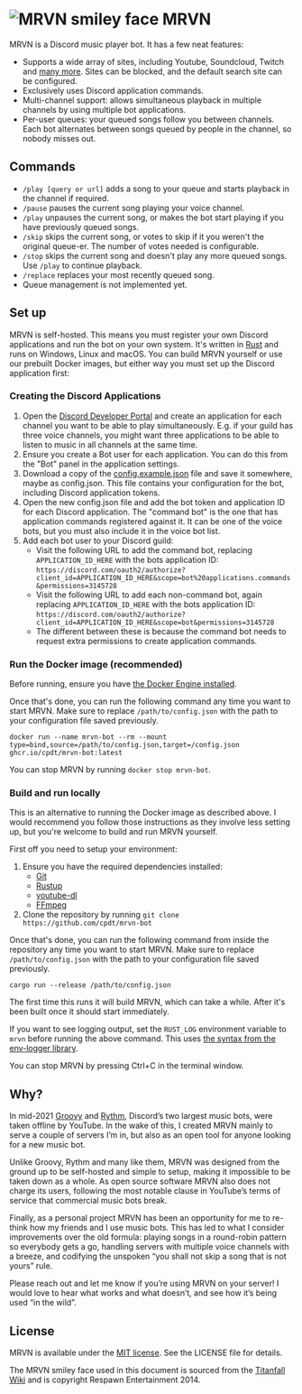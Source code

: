 # ![MRVN smiley face](mrvn.png) MRVN

MRVN is a Discord music player bot. It has a few neat features:

 - Supports a wide array of sites, including Youtube, Soundcloud, Twitch and
   [many more](https://ytdl-org.github.io/youtube-dl/supportedsites.html).
   Sites can be blocked, and the default search site can be configured.
 - Exclusively uses Discord application commands.
 - Multi-channel support: allows simultaneous playback in multiple channels by
   using multiple bot applications.
 - Per-user queues: your queued songs follow you between channels. Each bot
   alternates between songs queued by people in the channel, so nobody misses
   out.

## Commands

 - `/play [query or url]` adds a song to your queue and starts playback in the
   channel if required.
 - `/pause` pauses the current song playing your voice channel.
 - `/play` unpauses the current song, or makes the bot start playing if you have
   previously queued songs.
 - `/skip` skips the current song, or votes to skip if it you weren't the
   original queue-er. The number of votes needed is configurable.
 - `/stop` skips the current song and doesn't play any more queued songs. Use
   `/play` to continue playback.
 - `/replace` replaces your most recently queued song.
 - Queue management is not implemented yet.

## Set up

MRVN is self-hosted. This means you must register your own Discord applications
and run the bot on your own system. It's written in
[Rust](https://www.rust-lang.org/) and runs on Windows, Linux and macOS. You
can build MRVN yourself or use our prebuilt Docker images, but either way you
must set up the Discord application first:

### Creating the Discord Applications

1. Open the [Discord Developer Portal](https://discord.com/developers) and
   create an application for each channel you want to be able to play
   simultaneously. E.g. if your guild has three voice channels, you might want
   three applications to be able to listen to music in all channels at the same
   time.
2. Ensure you create a Bot user for each application. You can do this from the
   "Bot" panel in the application settings.
3. Download a copy of the [config.example.json](https://github.com/cpdt/mrvn-bot/blob/master/config.example.json)
   file and save it somewhere, maybe as config.json. This file contains your 
   configuration for the bot, including Discord application tokens.
4. Open the new config.json file and add the bot token and application ID for
   each Discord application. The "command bot" is the one that has application
   commands registered against it. It can be one of the voice bots, but you must
   also include it in the voice bot list.
5. Add each bot user to your Discord guild:
    - Visit the following URL to add the command bot, replacing
      `APPLICATION_ID_HERE` with the bots application ID:
      `https://discord.com/oauth2/authorize?client_id=APPLICATION_ID_HERE&scope=bot%20applications.commands&permissions=3145728`
    - Visit the following URL to add each non-command bot, again replacing
      `APPLICATION_ID_HERE` with the bots application ID:
      `https://discord.com/oauth2/authorize?client_id=APPLICATION_ID_HERE&scope=bot&permissions=3145728`
    - The different between these is because the command bot needs to request
      extra permissions to create application commands.

### Run the Docker image (recommended)

Before running, ensure you have [the Docker Engine installed](https://docs.docker.com/engine/install/).

Once that's done, you can run the following command any time you want to start MRVN. Make sure to replace `/path/to/config.json` with the path to your configuration file saved previously.

```
docker run --name mrvn-bot --rm --mount type=bind,source=/path/to/config.json,target=/config.json ghcr.io/cpdt/mrvn-bot:latest
```

You can stop MRVN by running `docker stop mrvn-bot`.

### Build and run locally

This is an alternative to running the Docker image as described above. I would
recommend you follow those instructions as they involve less setting up, but
you're welcome to build and run MRVN yourself.

First off you need to setup your environment:

 1. Ensure you have the required dependencies installed:
    - [Git](https://git-scm.com/)
    - [Rustup](https://rustup.rs/)
    - [youtube-dl](https://youtube-dl.org/)
    - [FFmpeg](https://www.ffmpeg.org)
 2. Clone the repository by running `git clone https://github.com/cpdt/mrvn-bot`

Once that's done, you can run the following command from inside the repository any time you want to start MRVN. Make sure to replace `/path/to/config.json` with the path to your configuration file saved previously.

```
cargo run --release /path/to/config.json
```

The first time this runs it will build MRVN, which can take a while. After it's been built once it should start immediately.

If you want to see logging output, set the `RUST_LOG` environment variable to `mrvn` before running the above command. This uses [the syntax from the env-logger library](https://docs.rs/env_logger/0.9.0/env_logger/index.html#enabling-logging).

You can stop MRVN by pressing Ctrl+C in the terminal window.

## Why?

In mid-2021 [Groovy](https://groovy.bot) and [Rythm](https://rythm.fm), Discord’s two largest music bots, were taken offline by YouTube. In the wake of this, I created MRVN mainly to serve a couple of servers I’m in, but also as an open tool for anyone looking for a new music bot.

Unlike Groovy, Rythm and many like them, MRVN was designed from the ground up to be self-hosted and simple to setup, making it impossible to be taken down as a whole. As open source software MRVN also does not charge its users, following the most notable clause in YouTube’s terms of service that commercial music bots break.

Finally, as a personal project MRVN has been an opportunity for me to re-think how my friends and I use music bots. This has led to what I consider improvements over the old formula: playing songs in a round-robin pattern so everybody gets a go, handling servers with multiple voice channels with a breeze, and codifying the unspoken “you shall not skip a song that is not yours” rule.

Please reach out and let me know if you’re using MRVN on your server! I would love to hear what works and what doesn’t, and see how it’s being used “in the wild”.

## License

MRVN is available under the [MIT license](https://opensource.org/licenses/MIT).
See the LICENSE file for details.

The MRVN smiley face used in this document is sourced from the [Titanfall Wiki](https://titanfall.fandom.com/wiki/Mk._III_Mobile_Robotic_Versatile_Entity_Automated_Assistant) and is copyright Respawn Entertainment 2014.
